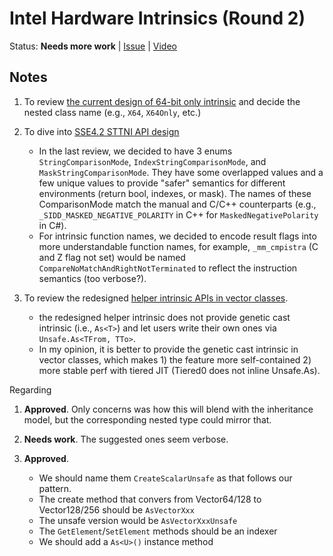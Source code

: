 # Intel Hardware Intrinsics (Round 2)

Status: **Needs more work** | 
[Issue](https://github.com/dotnet/corefx/issues/32721) |
[Video](https://www.youtube.com/watch?v=gkQxqUa7KLc)

## Notes

1. To review [the current design of 64-bit only intrinsic](https://github.com/dotnet/coreclr/pull/20146)
   and decide the nested class name (e.g., `X64`, `X64Only`, etc.)

2. To dive into [SSE4.2 STTNI API design](https://github.com/dotnet/coreclr/pull/19958)
    
    * In the last review, we decided to have 3 enums `StringComparisonMode`,
      `IndexStringComparisonMode`, and `MaskStringComparisonMode`. They have
      some overlapped values and a few unique values to provide "safer"
      semantics for different environments (return bool, indexes, or mask). The
      names of these ComparisonMode match the manual and C/C++ counterparts
      (e.g., `_SIDD_MASKED_NEGATIVE_POLARITY` in C++ for
      `MaskedNegativePolarity` in C#).
    * For intrinsic function names, we decided to encode result flags into more
      understandable function names, for example, `_mm_cmpistra` (C and Z flag
      not set) would be named `CompareNoMatchAndRightNotTerminated` to reflect
      the instruction semantics (too verbose?).

3. To review the redesigned [helper intrinsic APIs in vector classes](https://github.com/dotnet/coreclr/pull/20147).

    * the redesigned helper intrinsic does not provide genetic cast intrinsic
      (i.e., `As<T>`) and let users write their own ones via `Unsafe.As<TFrom,
      TTo>`.
    * In my opinion, it is better to provide the genetic cast intrinsic in
      vector classes, which makes 1) the feature more self-contained 2) more
      stable perf with tiered JIT (Tiered0 does not inline Unsafe.As).

Regarding 

1. **Approved**. Only concerns was how this will blend with the inheritance
   model, but the corresponding nested type could mirror that.

2. **Needs work**. The suggested ones seem verbose.

3. **Approved**.
    - We should name them `CreateScalarUnsafe` as that follows our pattern.
    - The create method that convers from Vector64/128 to Vector128/256 should be `AsVectorXxx`
    - The unsafe version would be `AsVectorXxxUnsafe`
    - The `GetElement`/`SetElement` methods should be an indexer
    - We should add a `As<U>()` instance method